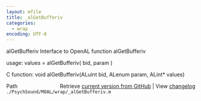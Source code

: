```yaml
---
layout: mfile
title: _alGetBufferiv
categories:
  - wrap
encoding: UTF-8
---
```


alGetBufferiv  Interface to OpenAL function alGetBufferiv

usage:  values = alGetBufferiv\( bid, param \)

C function:  void alGetBufferiv\(ALuint bid, ALenum param, ALint\* values\)


<div class="code_header" style="text-align:right;">
  <span style="float:left;">Path&nbsp;&nbsp;</span> <span class="counter">Retrieve <a href=
  "https://raw.github.com/Psychtoolbox-3/Psychtoolbox-3/beta/./PsychSound/MOAL/wrap/_alGetBufferiv.m">current version from GitHub</a> | View <a href=
  "https://github.com/Psychtoolbox-3/Psychtoolbox-3/commits/beta/./PsychSound/MOAL/wrap/_alGetBufferiv.m">changelog</a></span>
</div>
<div class="code">
  <code>./PsychSound/MOAL/wrap/_alGetBufferiv.m</code>
</div>
